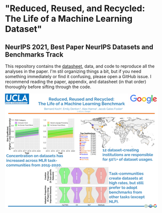 # "Reduced, Reused, and Recycled: The Life of a Machine Learning Dataset"
## NeurIPS 2021, Best Paper NeurIPS Datasets and Benchmarks Track
This repository contains the [datasheet](Datasheet_for_ReducedReusedRecycled.pdf), data, and code to reproduce all the analyses in the paper.
I'm stil organizing things a bit, but if you need something immediately or find it confusing, please open a GitHub issue. I recommend reading the paper, appendix, and datasheet (in that order) thoroughly before sifting through the code.

![](NeurIPS2021Poster.jpg?raw=true)

